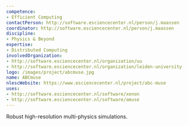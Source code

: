 ```yaml
---
competence:
- Efficient Computing
contactPerson: http://software.esciencecenter.nl/person/j.maassen
coordinator: http://software.esciencecenter.nl/person/j.maassen
discipline:
- Physics & Beyond
expertise:
- Distributed Computing
involvedOrganization:
- http://software.esciencecenter.nl/organization/uu
- http://software.esciencecenter.nl/organization/leiden-university
logo: /images/project/abcmuse.jpg
name: ABCmuse
nlescWebsite: https://www.esciencecenter.nl/project/abc-muse
uses:
- http://software.esciencecenter.nl/software/xenon
- http://software.esciencecenter.nl/software/amuse
---
```

Robust high-resolution multi-physics simulations.
